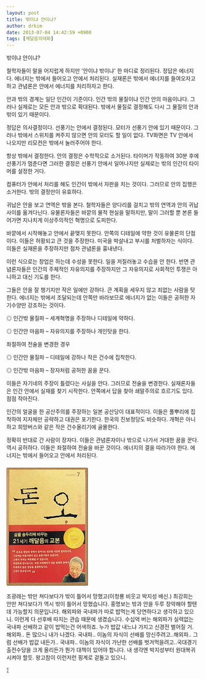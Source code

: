 ```yaml
---
layout: post
title: 밖이냐 안이냐?
author: drkim
date: 2013-07-04 14:42:59 +0900
tags: [깨달음의대화]
---
```

밖이냐 안이냐? 


  


철학자들이 말을 어지럽게 하지만 '안이냐 밖이냐' 한 마디로 정리된다. 정답은 에너지다. 에너지는 밖에서 들어오고 안에서 처리된다. 실재론은 밖에서 에너지를 들여오자고 하고 관념론은 안에서 에너지를 처리하자고 한다. 


  


안과 밖의 경계는 일단 인간이 기준이다. 인간 밖의 물질이냐 인간 안의 마음이냐다. 그러나 실제로는 모든 안과 밖으로 확대된다. 밖에서 물질로 결정해도 다시 그 물질의 안과 밖이 있기 때문이다. 


  


정답은 의사결정이다. 선풍기는 안에서 결정된다. 모터가 선풍기 안에 있기 때문이다. 그러나 밖에서 스위치를 켜주지 않으면 안의 모터도 할 일이 없다. TV화면은 TV 안에서 나오지만 리모컨은 밖에서 눌러주어야 한다. 


  


항상 밖에서 결정한다. 안의 결정은 수학적으로 소거된다. 타이머가 작동하여 30분 후에 선풍기가 멈춘다면 그러한 결정은 선풍기 안에서 일어나지만 실제로는 밖의 인간이 타이머를 설정한 거다. 


  


컴퓨터가 안에서 처리를 해도 인간이 밖에서 자판을 치는 것이다. 그러므로 안의 집행은 소거한다. 밖의 결정만이 유효하다. 


  


귀납은 안을 보고 연역은 밖을 본다. 철학자들은 양다리를 걸치고 밖의 연역과 안의 귀납 사이를 옮겨다닌다. 유물론자들은 바깥의 물적 현실을 말하지만, 말이 그러할 뿐 본론 들어가면 지나치게 이상주의적인 혁명으로 도피한다. 


  


바깥에서 시작해놓고 안에서 끝맺지 못한다. 안쪽의 디테일에 약한 것이 유물론의 단점이다. 이들은 허황되고 큰 것을 주장한다. 미국을 박살내고 부시를 처벌하자는 식이다. 이들은 실재론을 주장하지만 점차 관념론을 흉내낸다. 


  


이런 식으로는 창업은 하는데 수성을 못한다. 일을 저질러놓고 수습을 안 한다. 반면 관념론자들은 인간의 주체적인 자유의지를 주장하지만 그 자유의지로 사회적인 투쟁은 아니하고 대신 기도를 한다. 


  


그들은 안을 잘 챙기지만 작은 일에만 강하다. 큰 계획을 세우지 않고 죄없는 사람을 탓한다. 에너지는 밖에서 조달되는데 안쪽만 바라보므로 에너지가 없는 이들은 공허한 자기수양만 강조하는 것이다. 


  


◎ 인간밖 물질파 – 세계혁명을 주장하나 디테일에 약하다. 

◎ 인간안 마음파 – 자유의지를 주장하나 개인탓을 한다. 


  


좌절하여 전술을 변경한 경우 


  


◎ 인간안 물질파 – 디테일에 강하나 작은 건수에 집착한다. 

◎ 인간밖 마음파 – 장자처럼 공허한 꿈을 꾼다. 


  


이들은 자기네의 주장이 틀렸다는 사실을 안다. 그러므로 전술을 변경한다. 실재론자들은 인간 안에서 실재를 찾기 시작한다. 안쪽에서 답을 찾아 쇄말주의로 흐르기도 있다. 점점 작아진다. 


  


인간의 얼굴을 한 공산주의를 주장하는 일본 공산당이 대표적이다. 이들은 풀뿌리에 집착하여 지자체만 공략하고 대권은 포기한다. 한국의 진보정당도 비슷하다. 개혁은 아니하고 희망버스와 같은 작은 건수올리기에 골몰한다. 


  


정확히 반대로 간 사람이 장자다. 이들은 관념론자이나 밖으로 나가서 거대한 꿈을 꾼다. 역시 공허하다. 이들은 좌절하여 전술을 바꾼 것이다. 에너지의 결을 따라가야 한다. 에너지는 밖에서 들어오고 안에서 처리된다. 


  




 ###


  





  ![](/files/attach/images/198/727/315/55.JPG) 
  
  
   조광래는 밖만 쳐다보다가 밖이 틀어서 망했고(이청룡 비웃고 박지성 배신.) 최강희는 안만 쳐다보다가 역시 밖이 틀어서 망했습니다. 홍명보는 밖과 안을 두루 장악해야 할텐데 가능할지 의문입니다. 해외파와 국내파가 따로 밥먹는게 당연하다고 생각하고 있으니. 이런게 다 선후배 따지는 관습 때문에 생겼습니다. 수십억 버는 해외파가 실력없는 국내파 선배하고 같이 밥먹는건 어색하죠. 누가 밥값 내느냐 가지고 신경전 벌어질 거. 해외파.. 돈 많으니 내가 나겠다. 국내파.. 이놈의 자식이 선배를 망신주려고..해외파.. 그럼 선배가 밥값 내든가.. 국내파.. 이놈의 자식이 가난한 선배를 벗겨먹을려고..국대경기 출전수당을 크게 올리든가 뭔가 대책이 있어야 합니다. 내 생각엔 박지성부터 원대복귀 시켜야 할듯. 왕고참이 이런저런 핑계로 겉돌고 있으니. 
  
  
  
  
  
    ∑ 
  
  
  
  
  
  
  
  
  
  
  
  
  
  
  
  
  
  
  
  
  
